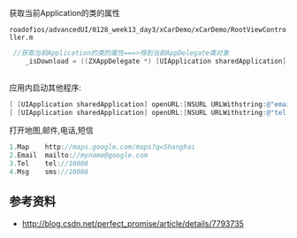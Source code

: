 获取当前Application的类的属性

`roadofios/advancedUI/0128_week13_day3/xCarDemo/xCarDemo/RootViewController.m`



~~~objectivec
 //获取当前Application的类的属性===>得到当前AppDelegate类对象
    _isDownload = ((ZXAppDelegate *) [UIApplication sharedApplication].delegate).isDownload;
    
~~~


应用内启动其他程序:

~~~objectivec
[ [UIApplication sharedApplication] openURL:[NSURL URLWithstring:@"email://12345"]];
[ [UIApplication sharedApplication] openURL:[NSURL URLWithstring:@"tel://12345"]];
~~~


打开地图,邮件,电话,短信

~~~objectivec
1.Map    http://maps.google.com/maps?q=Shanghai  
2.Email  mailto://myname@google.com  
3.Tel    tel://10086  
4.Msg    sms://10086  
~~~

## 参考资料

- http://blog.csdn.net/perfect_promise/article/details/7793735